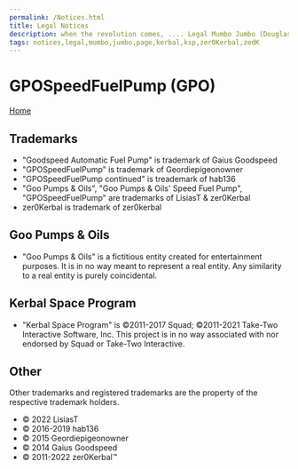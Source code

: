 ```yaml
---
permalink: /Notices.html
title: Legal Notices
description: when the revolution comes, .... Legal Mumbo Jumbo (Douglas Adams)
tags: notices,legal,mumbo,jumbo,page,kerbal,ksp,zer0Kerbal,zedK
---
```


<!--
Notices.md v1.0.1.0
GPOSpeedFuelPump (GPO)
created: 13 Apr 2022
updated: 15 May 2022

based upon work by LisiasT -->

<script src="https://kit.fontawesome.com/0ea5493613.js" crossorigin="anonymous"></script>
<i class="fa-solid fa-file-contract fa-beat-fade fa-3x" style="--fa-beat-fade-opacity: 0.1; --fa-beat-fade-scale: 1.25;color: #6495ED" ></i>

# GPOSpeedFuelPump (GPO)

[Home](./index.md)

## Trademarks <i class="fa-solid fa-trademark fa-beat-fade" style="--fa-beat-fade-opacity: 0.1; --fa-beat-fade-scale: 1.25;color: black" ></i>

* "Goodspeed Automatic Fuel Pump" is trademark of Gaius Goodspeed
* "GPOSpeedFuelPump" is trademark of Geordiepigeonowner
* "GPOSpeedFuelPump continued" is treademark of hab136
* "Goo Pumps & Oils", "Goo Pumps & Oils' Speed Fuel Pump", "GPOSpeedFuelPump" are trademarks of LisiasT & zer0Kerbal
* zer0Kerbal is trademark of zer0kerbal

## Goo Pumps & Oils

* "Goo Pumps & Oils" is a fictitious entity created for entertainment purposes. It is in no way meant to represent a real entity. Any similarity to a real entity is purely coincidental.

## Kerbal Space Program

* "Kerbal Space Program" is ©2011-2017 Squad; ©2011-2021 Take-Two Interactive Software, Inc. This project is in no way associated with nor endorsed by Squad or Take-Two Interactive.

## Other

Other trademarks and registered trademarks are the property of the respective trademark holders.

* © 2022 LisiasT
* © 2016-2019 hab136
* © 2015 Geordiepigeonowner
* © 2014 Gaius Goodspeed
* © 2011-2022 zer0Kerbal™
